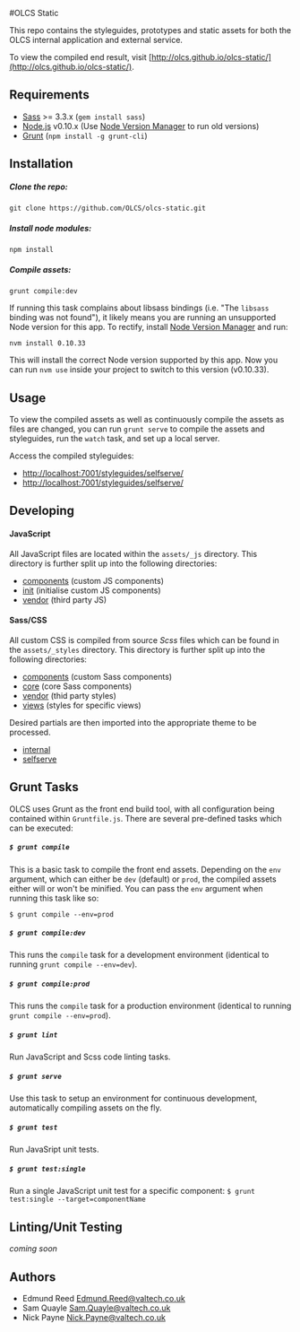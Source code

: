 #OLCS Static

This repo contains the styleguides, prototypes and static assets for both the OLCS internal application and external service.

To view the compiled end result, visit [http://olcs.github.io/olcs-static/](http://olcs.github.io/olcs-static/).

## Requirements

* [Sass](http://sass-lang.com/) >= 3.3.x (`gem install sass`)
* [Node.js](https://nodejs.org/en/) v0.10.x (Use [Node Version Manager](https://github.com/creationix/nvm) to run old versions)
* [Grunt](http://gruntjs.com/) (`npm install -g grunt-cli`)

## Installation

##### Clone the repo:

```
git clone https://github.com/OLCS/olcs-static.git
```

##### Install node modules:

```
npm install
```

##### Compile assets:

```
grunt compile:dev
```

If running this task complains about libsass bindings (i.e. "The `libsass` binding was not found"), it likely means you are running an unsupported Node version for this app. To rectify, install [Node Version Manager](https://github.com/creationix/nvm) and run:

```
nvm install 0.10.33
```

This will install the correct Node version supported by this app. Now you can run `nvm use` inside your project to switch to this version (v0.10.33).

## Usage

To view the compiled assets as well as continuously compile the assets as files are changed, you can run `grunt serve` to compile the assets and styleguides, run the `watch` task, and set up a local server.

Access the compiled styleguides: 

* [http://localhost:7001/styleguides/selfserve/](http://localhost:7001/styleguides/selfserve/)
* [http://localhost:7001/styleguides/selfserve/](http://localhost:7001/styleguides/internal/)

## Developing

#### JavaScript

All JavaScript files are located within the `assets/_js` directory. This directory is further split up into the following directories:

* [components](https://github.com/OLCS/olcs-static/tree/develop/assets/_js/components) (custom JS components)
* [init](https://github.com/OLCS/olcs-static/tree/develop/assets/_js/init) (initialise custom JS components)
* [vendor](https://github.com/OLCS/olcs-static/tree/develop/assets/_js/vendor) (third party JS)

#### Sass/CSS

All custom CSS is compiled from source *Scss* files which can be found in the `assets/_styles` directory. This directory is further split up into the following directories:

* [components](https://github.com/OLCS/olcs-static/tree/develop/assets/_styles/components) (custom Sass components)
* [core](https://github.com/OLCS/olcs-static/tree/develop/assets/_styles/core) (core Sass components)
* [vendor](https://github.com/OLCS/olcs-static/tree/develop/assets/_styles/vendor) (thid party styles)
* [views](https://github.com/OLCS/olcs-static/tree/develop/assets/_styles/views) (styles for specific views)

Desired partials are then imported into the appropriate theme to be processed. 

* [internal](https://github.com/OLCS/olcs-static/blob/develop/assets/_styles/themes/internal.scss)
* [selfserve](https://github.com/OLCS/olcs-static/blob/develop/assets/_styles/themes/selfserve.scss)

## Grunt Tasks

OLCS uses Grunt as the front end build tool, with all configuration being contained within `Gruntfile.js`. There are several pre-defined tasks which can be executed:

##### `$ grunt compile`

This is a basic task to compile the front end assets. Depending on the `env` argument, which can either be `dev` (default) or `prod`, the compiled assets either will or won't be minified. You can pass the `env` argument when running this task like so:

```
$ grunt compile --env=prod
```

##### `$ grunt compile:dev`

This runs the `compile` task for a development environment (identical to running `grunt compile --env=dev`).

##### `$ grunt compile:prod`

This runs the `compile` task for a production environment (identical to running `grunt compile --env=prod`).

##### `$ grunt lint`

Run JavaScript and Scss code linting tasks.

##### `$ grunt serve`

Use this task to setup an environment for continuous development, automatically compiling assets on the fly. 

##### `$ grunt test`

Run JavaSript unit tests.

##### `$ grunt test:single`

Run a single JavaScript unit test for a specific component: `$ grunt test:single --target=componentName`

## Linting/Unit Testing

*coming soon*

## Authors

* Edmund Reed Edmund.Reed@valtech.co.uk
* Sam Quayle  Sam.Quayle@valtech.co.uk
* Nick Payne  Nick.Payne@valtech.co.uk